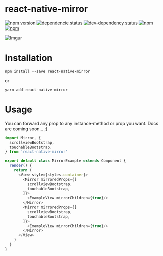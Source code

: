 # react-native-mirror

[![npm version](https://badge.fury.io/js/react-native-mirror.svg)](https://badge.fury.io/js/react-native-mirror)
[![dependencie status](https://david-dm.org/tobiasMeinhardt/react-native-mirror.svg)](https://david-dm.org/tobiasMeinhardt/react-native-mirror)
[![dev-dependency status](https://david-dm.org/tobiasMeinhardt/react-native-mirror/dev-status.svg)](https://david-dm.org/tobiasMeinhardt/react-native-mirror?type=dev)
[![npm](https://img.shields.io/npm/dm/react-native-mirror.svg)](https://www.npmjs.com/package/react-native-mirror)
[![npm](https://img.shields.io/npm/dt/react-native-mirror.svg)](https://www.npmjs.com/package/react-native-mirror)

![Imgur](http://i.imgur.com/X72nd4Q.gif)

# Installation

```
npm install --save react-native-mirror
```

or 

```
yarn add react-native-mirror
```

# Usage

You can forward any prop to any instance-method or prop you want. Docs are coming soon... ;)

```javascript
import Mirror, {
  scrollviewBootstrap,
  touchableBootstrap,
} from 'react-native-mirror'

export default class MirrorExample extends Component {
  render() {
    return (
      <View style={styles.container}>
        <Mirror mirroredProps={[
          scrollviewBootstrap,
          touchableBootstrap,
        ]}>
          <ExampleView mirrorChildren={true}/>
        </Mirror>
        <Mirror mirroredProps={[
          scrollviewBootstrap,
          touchableBootstrap,
        ]}>
          <ExampleView mirrorChildren={true}/>
        </Mirror>
      </View>
    )
  }
}
```